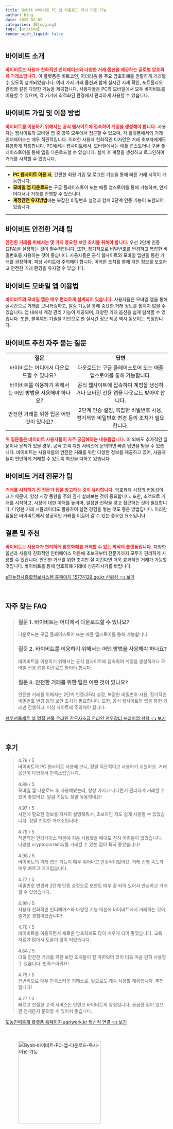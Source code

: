 ```yaml
---
title: Bybit 바이비트 PC 앱 다운로드 즉시 이용 가능
author: bing
date: 2025-02-02
categories: [Blogging]
tags: [writing]
render_with_liquid: false
---
```



<h2 id='바이비트_소개'>바이비트 소개</h2>

<p><b><span style="color: #ee2323;">바이비트는 사용자 친화적인 인터페이스와 다양한 거래 옵션을 제공하는 글로벌 암호화폐 거래소입니다.</span></b> 이 플랫폼은 비트코인, 이더리움 등 주요 암호화폐를 원활하게 거래할 수 있도록 설계되었습니다. 여러 가지 거래 옵션과 함께 실시간 시세 확인, 포트폴리오 관리와 같은 다양한 기능을 제공합니다. 사용자들은 PC와 모바일에서 모두 바이비트를 이용할 수 있으며, 각 기기에 최적화된 환경에서 편리하게 사용할 수 있습니다.</p>

<h2 id='바이비트_가입_및_이용방법'>바이비트 가입 및 이용 방법</h2>

<p><b><span style="color: #ee2323;">바이비트를 이용하기 위해서는 공식 웹사이트에 접속하여 계정을 생성해야 합니다.</span></b> 사용자는 웹사이트와 모바일 앱 중 양쪽 모두에서 접근할 수 있으며, 각 플랫폼에서의 거래 인터페이스는 매우 직관적입니다. 이러한 사용자 친화적인 디자인은 거래 초보자에게도 유용하게 작용합니다. PC에서는 웹사이트에서, 모바일에서는 애플 앱스토어나 구글 플레이스토어를 통해 앱을 다운로드할 수 있습니다. 설치 후 계정을 생성하고 로그인하여 거래를 시작할 수 있습니다.</p>

<hr />

<ul>
    <li><b><span style="background-color: #ffe066;">PC 웹사이트 이용 시</span></b>, 간편한 회원 가입 및 로그인 기능을 통해 빠른 거래 시작이 가능합니다.</li>
    <li><b><span style="background-color: #ffe066;">모바일 앱 다운로드</span></b>는 구글 플레이스토어 또는 애플 앱스토어를 통해 가능하며, 언제 어디서나 거래를 진행할 수 있습니다.</li>
    <li><b><span style="background-color: #ffe066;">계정안전 유지방법</span></b>에는 복잡한 비밀번호 설정과 함께 2단계 인증 기능이 포함되어 있습니다.</li>
</ul>

<hr />

<h2 id='바이비트_안전한_거래_팁'>바이비트 안전한 거래 팁</h2>

<p><b><span style="color: #ee2323;">안전한 거래를 위해서는 몇 가지 중요한 보안 조치를 취해야 합니다.</span></b> 우선 2단계 인증(2FA)을 설정하는 것이 필수적입니다. 또한, 정기적으로 비밀번호를 변경하고 복잡한 비밀번호를 사용하는 것이 좋습니다. 사용자들은 공식 웹사이트와 모바일 앱만을 통한 거래를 권장하며, 피싱 사이트에 주의해야 합니다. 이러한 조치를 통해 개인 정보를 보호하고 안전한 거래 환경을 유지할 수 있습니다.</p>

<h2 id='바이비트_모바일_앱_이용법'>바이비트 모바일 앱 이용법</h2>

<p><b><span style="color: #ee2323;">바이비트의 모바일 앱은 매우 편리하게 설계되어 있습니다.</span></b> 사용자들은 모바일 앱을 통해 실시간으로 거래를 모니터링하고, 알림 기능을 통해 중요한 거래 정보를 놓치지 않을 수 있습니다. 앱 내에서 계정 관리 기능이 제공되며, 다양한 거래 옵션을 쉽게 탐색할 수 있습니다. 또한, 블록체인 기술을 기반으로 한 실시간 정보 제공 역시 돋보이는 특징입니다.</p>

<h2 id='바이비트_추천_자주_묻는_질문'>바이비트 추천 자주 묻는 질문</h2>

<table>
    <tr>
        <td style="text-align: center; height: 17px;"><b>질문</b></td>
        <td style="text-align: center; height: 17px;"><b>답변</b></td>
    </tr>
    <tr>
        <td style="text-align: center; height: 17px;">바이비트는 어디에서 다운로드할 수 있나요?</td>
        <td style="text-align: center; height: 17px;">다운로드는 구글 플레이스토어 또는 애플 앱스토어를 통해 가능합니다.</td>
    </tr>
    <tr>
        <td style="text-align: center; height: 17px;">바이비트를 이용하기 위해서는 어떤 방법을 사용해야 하나요?</td>
        <td style="text-align: center; height: 17px;">공식 웹사이트에 접속하여 계정을 생성하거나 모바일 전용 앱을 다운로드 받아야 합니다.</td>
    </tr>
    <tr>
        <td style="text-align: center; height: 17px;">안전한 거래를 위한 팁은 어떤 것이 있나요?</td>
        <td style="text-align: center; height: 17px;">2단계 인증 설정, 복잡한 비밀번호 사용, 정기적인 비밀번호 변경 등의 조치가 필요합니다.</td>
    </tr>
</table>

<p><b><span style="color: #ee2323;">위 질문들은 바이비트 사용자들이 자주 궁금해하는 내용들입니다.</span></b> 이 외에도 추가적인 질문이나 문제가 있을 경우, 공식 고객 지원 서비스에 문의하면 빠른 답변을 받을 수 있습니다. 바이비트는 사용자들의 안전한 거래를 위한 다양한 정보를 제공하고 있어, 사용자들이 편안하게 거래할 수 있도록 최선을 다하고 있습니다.</p>

<h2 id='바이비트_거래_전문가_팁'>바이비트 거래 전문가 팁</h2>

<p><b><span style="color: #ee2323;">거래를 시작하기 전 전문가 팁을 참고하는 것이 유리합니다.</span></b> 암호화폐 시장의 변동성이 크기 때문에, 항상 시장 동향을 주의 깊게 살펴보는 것이 중요합니다. 또한, 소액으로 거래를 시작하고, 시장에 대한 이해를 높이며, 일정한 전략을 갖고 접근하는 것이 필요합니다. 다양한 거래 시뮬레이터도 활용하여 실전 경험을 쌓는 것도 좋은 방법입니다. 이러한 팁들은 바이비트에서 성공적인 거래를 이끌어 갈 수 있는 중요한 요소입니다.</p>

<h2 id='결론_및_추천'>결론 및 추천</h2>

<p><b><span style="color: #ee2323;">바이비트는 사용자가 편리하게 암호화폐를 거래할 수 있는 최적의 플랫폼입니다.</span></b> 다양한 옵션과 사용자 친화적인 인터페이스 덕분에 초보자부터 전문가까지 모두가 편리하게 사용할 수 있습니다. 안전한 거래를 위한 조치만 잘 지킨다면 더욱 효과적인 거래가 가능할 것입니다. 바이비트를 통해 암호화폐 거래에 성공하시기를 바랍니다.</p>


<p><a class="click-button" title="e하늘장사종합정보시스템 홈페이지 15774129.go.kr 신뢰성" href="https://somered.github.io/posts/e%ED%95%98%EB%8A%98%EC%9E%A5%EC%82%AC%EC%A2%85%ED%95%A9%EC%A0%95%EB%B3%B4%EC%8B%9C%EC%8A%A4%ED%85%9C-%ED%99%88%ED%8E%98%EC%9D%B4%EC%A7%80-15774129.go.kr-%EC%8B%A0%EB%A2%B0%EC%84%B1/" rel="dofollow">e하늘장사종합정보시스템 홈페이지 15774129.go.kr 신뢰성 👈 보기</a></p><br>
<h2 id='자주_찾는_FAQ'>자주 찾는 FAQ</h2>
<div itemscope="" itemtype="https://schema.org/FAQPage"> 
<blockquote> 
<div itemscope="" itemprop="mainEntity" itemtype="https://schema.org/Question"> 
<h3 itemprop="name">질문 1. 바이비트는 어디에서 다운로드할 수 있나요?</h3> 
<div itemscope="" itemprop="acceptedAnswer" itemtype="https://schema.org/Answer"> 
<span itemprop="text"> 
<p>다운로드는 구글 플레이스토어 또는 애플 앱스토어를 통해 가능합니다.</p> 
</span> 
</div> 
</div> 

<div itemscope="" itemprop="mainEntity" itemtype="https://schema.org/Question"> 
<h3 itemprop="name">질문 2. 바이비트를 이용하기 위해서는 어떤 방법을 사용해야 하나요?</h3> 
<div itemscope="" itemprop="acceptedAnswer" itemtype="https://schema.org/Answer"> 
<span itemprop="text"> 
<p>바이비트를 이용하기 위해서는 공식 웹사이트에 접속하여 계정을 생성하거나 모바일 전용 앱을 다운로드 받아야 합니다.</p> 
</span> 
</div> 
</div> 

<div itemscope="" itemprop="mainEntity" itemtype="https://schema.org/Question"> 
<h3 itemprop="name">질문 3. 안전한 거래를 위한 팁은 어떤 것이 있나요?</h3> 
<div itemscope="" itemprop="acceptedAnswer" itemtype="https://schema.org/Answer"> 
<span itemprop="text"> 
<p>안전한 거래를 위해서는 2단계 인증(2FA) 설정, 복잡한 비밀번호 사용, 정기적인 비밀번호 변경 등의 보안 조치가 필요합니다. 또한, 공식 웹사이트와 앱을 통한 거래만 진행하고, 피싱 사이트에 주의해야 합니다.</p> 
</span> 
</div> 
</div> 
</blockquote> 
</div>
<p><a class="click-button" title="한우선물세트 설 명절 선물 온라인 한우자조금 온라인 한우장터 프리미엄 선택" href="https://somered.github.io/posts/%ED%95%9C%EC%9A%B0%EC%84%A0%EB%AC%BC%EC%84%B8%ED%8A%B8-%EC%84%A4-%EB%AA%85%EC%A0%88-%EC%84%A0%EB%AC%BC-%EC%98%A8%EB%9D%BC%EC%9D%B8-%ED%95%9C%EC%9A%B0%EC%9E%90%EC%A1%B0%EA%B8%88-%EC%98%A8%EB%9D%BC%EC%9D%B8-%ED%95%9C%EC%9A%B0%EC%9E%A5%ED%84%B0-%ED%94%84%EB%A6%AC%EB%AF%B8%EC%97%84-%EC%84%A0%ED%83%9D/" rel="dofollow">한우선물세트 설 명절 선물 온라인 한우자조금 온라인 한우장터 프리미엄 선택 👈 보기</a></p><br>
<h2 id='후기'>후기</h2>
<div itemscope itemtype="https://schema.org/Product">
  <blockquote>
  <div itemprop="review" itemscope itemtype="https://schema.org/Review">
      <div itemprop="reviewRating" itemscope itemtype="https://schema.org/Rating"> <span itemprop="ratingValue">4.76</span> / <span itemprop="bestRating">5</span> </div>
      <span itemprop="reviewBody">바이비트의 PC 웹사이트 사용해 보니, 정말 직관적이고 사용하기 쉬웠어요. 거래 옵션이 다양해서 만족스럽습니다.</span>
  </div>
  <br>
  <div itemprop="review" itemscope itemtype="https://schema.org/Review">
      <div itemprop="reviewRating" itemscope itemtype="https://schema.org/Rating"> <span itemprop="ratingValue">4.88</span> / <span itemprop="bestRating">5</span> </div>
      <span itemprop="reviewBody">모바일 앱 다운로드 후 사용해봤는데, 항상 가지고 다니면서 편리하게 거래할 수 있어 좋았어요. 알림 기능도 정말 유용하네요!</span>
  </div>
  <br>
  <div itemprop="review" itemscope itemtype="https://schema.org/Review">
      <div itemprop="reviewRating" itemscope itemtype="https://schema.org/Rating"> <span itemprop="ratingValue">4.97</span> / <span itemprop="bestRating">5</span> </div>
      <span itemprop="reviewBody">사전에 필요한 정보를 자세히 설명해줘서, 초보자인 저도 쉽게 사용할 수 있었습니다. 정말 친절한 거래소입니다!</span>
  </div>
  <br>
  <div itemprop="review" itemscope itemtype="https://schema.org/Review">
      <div itemprop="reviewRating" itemscope itemtype="https://schema.org/Rating"> <span itemprop="ratingValue">4.79</span> / <span itemprop="bestRating">5</span> </div>
      <span itemprop="reviewBody">직관적인 인터페이스 덕분에 처음 사용했을 때에도 전혀 어려움이 없었습니다. 다양한 cryptocurrency를 거래할 수 있는 점이 특히 좋았습니다!</span>
  </div>
  <br>
  <div itemprop="review" itemscope itemtype="https://schema.org/Review">
      <div itemprop="reviewRating" itemscope itemtype="https://schema.org/Rating"> <span itemprop="ratingValue">4.98</span> / <span itemprop="bestRating">5</span> </div>
      <span itemprop="reviewBody">바이비트의 거래 앱은 기능이 매우 뛰어나고 안정적이었어요. 거래 진행 속도가 매우 빠르고 매끄럽습니다.</span>
  </div>
  <br>
  <div itemprop="review" itemscope itemtype="https://schema.org/Review">
      <div itemprop="reviewRating" itemscope itemtype="https://schema.org/Rating"> <span itemprop="ratingValue">4.77</span> / <span itemprop="bestRating">5</span> </div>
      <span itemprop="reviewBody">비밀번호 변경과 2단계 인증 설정으로 보안도 매우 잘 되어 있어서 안심하고 거래할 수 있었습니다.</span>
  </div>
  <br>
  <div itemprop="review" itemscope itemtype="https://schema.org/Review">
      <div itemprop="reviewRating" itemscope itemtype="https://schema.org/Rating"> <span itemprop="ratingValue">4.99</span> / <span itemprop="bestRating">5</span> </div>
      <span itemprop="reviewBody">사용자 친화적인 인터페이스와 다양한 기능 덕분에 바이비트에서 거래하는 것이 즐거운 경험이었습니다!</span>
  </div>
  <br>
  <div itemprop="review" itemscope itemtype="https://schema.org/Review">
      <div itemprop="reviewRating" itemscope itemtype="https://schema.org/Rating"> <span itemprop="ratingValue">4.76</span> / <span itemprop="bestRating">5</span> </div>
      <span itemprop="reviewBody">바이비트를 이용하면서 새로운 암호화폐도 많이 배우게 되어 좋았습니다. 교육 자료가 많아서 도움이 많이 되었습니다.</span>
  </div>
  <br>
  <div itemprop="review" itemscope itemtype="https://schema.org/Review">
      <div itemprop="reviewRating" itemscope itemtype="https://schema.org/Rating"> <span itemprop="ratingValue">4.84</span> / <span itemprop="bestRating">5</span> </div>
      <span itemprop="reviewBody">더욱 안전한 거래를 위한 보안 조치들이 잘 마련되어 있어 더욱 마음 편히 사용할 수 있습니다. 만족스러워요!</span>
  </div>
  <br>
  <div itemprop="review" itemscope itemtype="https://schema.org/Review">
      <div itemprop="reviewRating" itemscope itemtype="https://schema.org/Rating"> <span itemprop="ratingValue">4.75</span> / <span itemprop="bestRating">5</span> </div>
      <span itemprop="reviewBody">전반적으로 매우 만족스러운 거래소로, 앞으로도 계속 사용할 계획입니다. 추천합니다!</span>
  </div>
  <br>
  <div itemprop="review" itemscope itemtype="https://schema.org/Review">
      <div itemprop="reviewRating" itemscope itemtype="https://schema.org/Rating"> <span itemprop="ratingValue">4.77</span> / <span itemprop="bestRating">5</span> </div>
      <span itemprop="reviewBody">빠르고 친절한 고객 서비스는 단연코 바이비트의 장점입니다. 궁금한 점이 있으면 언제든지 문의할 수 있어서 좋습니다.</span>
  </div>
  </blockquote>
</div>
<p><a class="click-button" title="도농인력중개 플랫폼 홈페이지 agriwork.kr 혁신적 연결" href="https://somered.github.io/posts/%EB%8F%84%EB%86%8D%EC%9D%B8%EB%A0%A5%EC%A4%91%EA%B0%9C-%ED%94%8C%EB%9E%AB%ED%8F%BC-%ED%99%88%ED%8E%98%EC%9D%B4%EC%A7%80-agriwork.kr-%ED%98%81%EC%8B%A0%EC%A0%81-%EC%97%B0%EA%B2%B0/" rel="dofollow">도농인력중개 플랫폼 홈페이지 agriwork.kr 혁신적 연결 👈 보기</a></p><br>
<figure class="image"><img src="https://somered.github.io/assets/img/thumbnail/Bybit-바이비트-PC-앱-다운로드-즉시-이용-가능.webp" alt="Bybit-바이비트-PC-앱-다운로드-즉시-이용-가능" width="256" height="256"></figure>